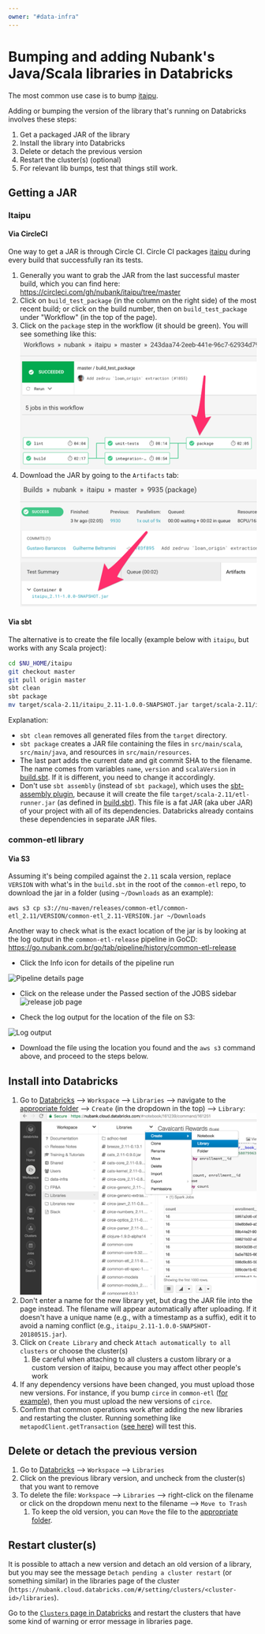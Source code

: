 ```yaml
---
owner: "#data-infra"
---
```


# Bumping and adding Nubank's Java/Scala libraries in Databricks

The most common use case is to bump [itaipu](https://github.com/nubank/itaipu).

Adding or bumping the version of the library that's running on Databricks
involves these steps:

1. Get a packaged JAR of the library
1. Install the library into Databricks
1. Delete or detach the previous version
1. Restart the cluster(s) (optional)
1. For relevant lib bumps, test that things still work.

## Getting a JAR

### Itaipu

#### Via CircleCI

One way to get a JAR is through Circle CI. Circle CI packages
[itaipu](https://circleci.com/gh/nubank/itaipu/tree/master) during every build that successfully ran
its tests.

1. Generally you want to grab the JAR from the last successful master build, which you can find
here: https://circleci.com/gh/nubank/itaipu/tree/master
1. Click on `build_test_package` (in the column on the right side) of the most recent build; or
click on the build number, then on `build_test_package` under "Workflow" (in the top of the page).
1. Click on the `package` step in the workflow (it should be green). You
will see something like this: ![](../../images/circleci_workflow.png)
1. Download the JAR by going to the `Artifacts` tab: ![](../../images/circleci_artifacts.png)

#### Via sbt

The alternative is to create the file locally (example below with `itaipu`, but
works with any Scala project):

```bash
cd $NU_HOME/itaipu
git checkout master
git pull origin master
sbt clean
sbt package
mv target/scala-2.11/itaipu_2.11-1.0.0-SNAPSHOT.jar target/scala-2.11/itaipu_2.11-1.0.0-SNAPSHOT-$(date +'%Y%m%d')-$(git rev-parse --short=7 HEAD).jar
```

Explanation:

- `sbt clean` removes all generated files from the `target` directory.
- `sbt package` creates a JAR file containing the files in `src/main/scala`,
`src/main/java`, and resources in `src/main/resources`.
- The last part adds the current date and git commit SHA to the filename. The name comes from variables
`name`, `version` and `scalaVersion`
in [build.sbt](https://github.com/nubank/itaipu/blob/28a63912d5d49b382bd0dcae41eccb4db7b4bb37/build.sbt#L1).
If it is different, you need to change it accordingly.
- Don't use `sbt assembly` (instead of `sbt package`), which uses the
[sbt-assembly plugin](https://github.com/sbt/sbt-assembly), because it will create
the file `target/scala-2.11/etl-runner.jar` (as defined in
[build.sbt](https://github.com/nubank/itaipu/blob/28a63912d5d49b382bd0dcae41eccb4db7b4bb37/build.sbt#L8)).
This file is a fat JAR (aka uber JAR) of your project with all of its dependencies.
Databricks already contains these dependencies in separate JAR files.

### common-etl library

#### Via S3

Assuming it's being compiled against the `2.11` scala version, replace `VERSION` with what's in the `build.sbt` in the root of the `common-etl` repo, to download the jar in a folder (using `~/Downloads` as an example):



```
aws s3 cp s3://nu-maven/releases/common-etl/common-etl_2.11/VERSION/common-etl_2.11-VERSION.jar ~/Downloads
```

Another way to check what is the exact location of the jar is by looking at the log output in the `common-etl-release` pipeline in GoCD: https://go.nubank.com.br/go/tab/pipeline/history/common-etl-release

- Click the Info icon for details of the pipeline run

![Pipeline details page](https://user-images.githubusercontent.com/1674699/53018459-b3cc8b00-3452-11e9-9e2c-45c08123bdd8.png)

- Click on the release under the Passed section of the JOBS sidebar
![release job page](https://user-images.githubusercontent.com/1674699/53018389-854eb000-3452-11e9-8964-930a3884105f.png)

- Check the log output for the location of the file on S3:

![Log output](https://user-images.githubusercontent.com/1674699/53018372-7b2cb180-3452-11e9-91ac-34bf0d80622c.png)

- Download the file using the location you found and the `aws s3` command above, and proceed to the steps below.

## Install into Databricks

1. Go to [Databricks](https://nubank.cloud.databricks.com/) --> `Workspace` --> `Libraries` -->
navigate to the [appropriate folder](libraries.md) --> `Create` (in the dropdown in the top)
--> `Library`: ![](../../images/databricks_libraries.png)
1. Don't enter a name for the new library yet, but drag the JAR file into the page instead. The
filename will appear automatically after uploading. If it doesn't have a unique name (e.g., with a
timestamp as a suffix), edit it to avoid a naming conflict (e.g., `itaipu_2.11-1.0.0-SNAPSHOT-20180515.jar`).
1. Click on `Create Library` and check `Attach automatically to all clusters` or choose the cluster(s)
    1. Be careful when attaching to all clusters a custom library or a custom version of itaipu,
because you may affect other people's work
1. If any dependency versions have been changed, you must upload those new versions.
For instance, if you bump `circe` in `common-etl` ([for example](https://github.com/nubank/common-etl/pull/195/files#diff-fdc3abdfd754eeb24090dbd90aeec2ceR36)), then you must upload the new versions of `circe`.
1. Confirm that common operations work after adding the new libraries and restarting the cluster. Running something like `metapodClient.getTransaction` ([see here](https://nubank.cloud.databricks.com/#notebook/422548/command/422549)) will test this.

## Delete or detach the previous version

1. Go to [Databricks](https://nubank.cloud.databricks.com/) --> `Workspace` --> `Libraries`
1. Click on the previous library version, and uncheck from the cluster(s) that you want to remove
1. To delete the file: `Workspace` --> `Libraries` --> right-click on the filename or click on the
dropdown menu next to the filename --> `Move to Trash`
    1. To keep the old version, you can `Move` the file to the [appropriate folder](libraries.md).

## Restart cluster(s)

It is possible to attach a new version and detach an old version of a library, but you may see the
message `Detach pending a cluster restart` (or something similar) in the libraries page of the
cluster (`https://nubank.cloud.databricks.com/#/setting/clusters/<cluster-id>/libraries`).

Go to the [`Clusters` page in Databricks](https://nubank.cloud.databricks.com/#setting/clusters)
and restart the clusters that have some kind of warning or error message in libraries page.
